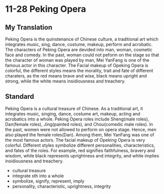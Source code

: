 #   11-28 Peking Opera

##  My Translation

Peking Opera is the quinstenance of Chinese culture, a traditional art which integrates music, sing, dance, costume, makeup, perform and acrobatic. The characters of Peking Opera are devided into man, woman, cosmetic face and comedy. In the past, woman could not peform on the stage so that the character of woman was played by man, Mei YanFang is one of the famous actor in this character. The Facial makeup of Opeking Opera is colorful, the different styles means the morality, trait and fate of different charaters, as the red means brave and wise, black means upright and strong, while the white means insidiousness and treachery.

##  Standard

Peking Opera is a cultural treasure of Chinese. As a traditional art, it integrates music, singing, dance, costume art, makeup, acting and acrobatics into a whole. Peking Opera roles include Sheng(male roles), Dan(female roles), Jing(painted roles), and Chou(comedic male roles). In the past, women were not allowed to perform on opera stage. Hence, men also played the female roles(Dan). Among them, Mei YanFang was one of the most famous actors. The facial makeup of Opeking Opera is very colorful. Different styles symbolize different personalities, characteristics, and fates of the roles. For example, red signifies faithfulness, bravery and wisdom, while black represents uprightness and integrity, and white implies insidiousness and treachery.

*   cultural treasure
*   integrate sth into a whole
*   symbolize, signify, represent, imply
*   personality, characteristic, uprightness, integrity